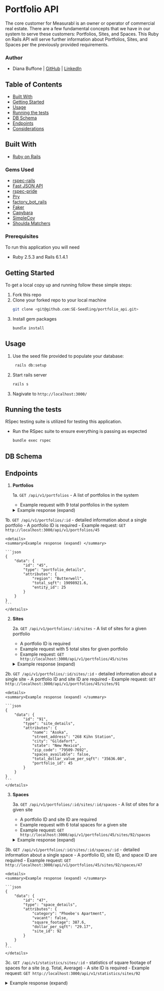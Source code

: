 # Portfolio API
The core customer for Measurabl is an owner or operator of commercial real estate. There are a few fundamental concepts that we have in our system to serve these customers: Portfolios, Sites, and Spaces.
This Ruby on Rails API will serve further information about Portfolios, Sites, and Spaces per the previously provided requirements.

### Author
- Diana Buffone | [GitHub](https://github.com/Diana20920) |
  [LinkedIn](https://www.linkedin.com/in/dianabuffone/)

## Table of Contents
  - [Built With](#built-with)
  - [Getting Started](#getting-started)
  - [Usage](#usage)
  - [Running the tests](#running-the-tests)
  - [DB Schema](#db-schema)
  - [Endpoints](#endpoints)
  - [Considerations](#considerations)

## Built With

* [Ruby on Rails](https://rubyonrails.org)

### Gems Used
  - [rspec-rails](https://github.com/rspec/rspec-rails)
  - [Fast JSON API](https://github.com/Netflix/fast_jsonapi)
  - [rspec-pride](https://github.com/ferrous26/rspec-pride)
  - [Pry](https://pry.github.io/)
  - [factory_bot_rails](https://github.com/thoughtbot/factory_bot_rails)
  - [Faker](https://github.com/faker-ruby/faker)
  - [Capybara](https://github.com/teamcapybara/capybara)
  - [SimpleCov](https://github.com/simplecov-ruby/simplecov)
  - [Shoulda Matchers](https://github.com/thoughtbot/shoulda-matchers)
<!-- - [Faraday](https://github.com/lostisland/faraday)
- [Bcrypt](https://github.com/bcrypt-ruby/bcrypt-ruby)
- [Figaro](https://github.com/laserlemon/figaro)
- [Travis](https://github.com/travis-ci/travis.rb)
- [Rubocop](https://github.com/rubocop/rubocop)
- [Webmock](https://github.com/bblimke/webmock)
- [VCR](https://github.com/vcr/vcr) -->

### Prerequisites

To run this application you will need
* Ruby 2.5.3 and Rails 6.1.4.1

## Getting Started

To get a local copy up and running follow these simple steps:
1. Fork this repo
2. Clone your forked repo to your local machine
   ```sh
   git clone <git@github.com:SE-Seedling/portfolio_api.git>
   ```
3. Install gem packages
   ```sh
   bundle install
   ```

## Usage
   1. Use the seed file provided to populate your database:
       ```sh
        rails db:setup
       ```
   2. Start rails server
       ```sh
       rails s
       ```
   3. Nagivate to `http://localhost:3000/`

## Running the tests
RSpec testing suite is utilized for testing this application.
- Run the RSpec suite to ensure everything is passing as expected
  ```sh
  bundle exec rspec
  ```

## DB Schema


## Endpoints
1. **Portfolios**

    1a. `GET /api/v1/portfolios` - A list of portfolios in the system
      - Example request with 9 total portfolios in the system
    <details>
    <summary> Example response (expand) </summary>

    ```json
    {
        "data": [
            {
                "id": "37",
                "type": "portfolio",
                "attributes": {
                    "region": "Longwaters"
                }
            },
            {
                "id": "38",
                "type": "portfolio",
                "attributes": {
                    "region": "Osgrey of Standfast"
                }
            },
            {
                "id": "39",
                "type": "portfolio",
                "attributes": {
                    "region": "Torrent of Littlesister"
                }
            },
            {
                "id": "40",
                "type": "portfolio",
                "attributes": {
                    "region": "Baelish of Harrenhal"
                }
            },
            {
                "id": "41",
                "type": "portfolio",
                "attributes": {
                    "region": "Toyne"
                }
            },
            {
                "id": "42",
                "type": "portfolio",
                "attributes": {
                    "region": "Grey"
                }
            },
            {
                "id": "43",
                "type": "portfolio",
                "attributes": {
                    "region": "Peasebury of Poddingfield"
                }
            },
            {
                "id": "44",
                "type": "portfolio",
                "attributes": {
                    "region": "Shepherd"
                }
            },
            {
                "id": "45",
                "type": "portfolio",
                "attributes": {
                    "region": "Butterwell"
                }
            }
        ]
    }
    ```
    </details>

  1b. `GET /api/v1/portfolios/:id` - detailed information about a single portfolio
    - A portfolio ID is required
    - Example request: `GET http://localhost:3000/api/v1/portfolios/45`

    <details>
    <summary>Example response (expand) </summary>

    ```json
    {
        "data": {
            "id": "45",
            "type": "portfolio_details",
            "attributes": {
                "region": "Butterwell",
                "total_sqft": 19098921.6,
                "entity_id": 25
            }
        }
    }
    ```
    </details>

2. **Sites**

    2a. `GET /api/v1/portfolios/:id/sites` - A list of sites for a given portfolio
      - A portfolio ID is required
      - Example request with 5 total sites for given portfolio
      - Example request: `GET http://localhost:3000/api/v1/portfolios/45/sites`
    <details>
    <summary>Example response (expand) </summary>

    ```json
    {
        "data": [
            {
                "id": "88",
                "type": "site",
                "attributes": {
                    "name": "Gembucket",
                    "portfolio_id": 45
                }
            },
            {
                "id": "89",
                "type": "site",
                "attributes": {
                    "name": "Trippledex",
                    "portfolio_id": 45
                }
            },
            {
                "id": "90",
                "type": "site",
                "attributes": {
                    "name": "Vagram",
                    "portfolio_id": 45
                }
            },
            {
                "id": "91",
                "type": "site",
                "attributes": {
                    "name": "Asoka",
                    "portfolio_id": 45
                }
            },
            {
                "id": "92",
                "type": "site",
                "attributes": {
                    "name": "Hatity",
                    "portfolio_id": 45
                }
            }
        ]
    }
    ```
    </details>

  2b. `GET /api/v1/portfolios/:id/sites/:id` - detailed information about a single site
    - A portfolio ID and site ID are required
    - Example request: `GET http://localhost:3000/api/v1/portfolios/45/sites/91`

    <details>
    <summary>Example response (expand) </summary>

    ```json
    {
        "data": {
            "id": "91",
            "type": "site_details",
            "attributes": {
                "name": "Asoka",
                "street_address": "268 Kihn Station",
                "city": "Gildafort",
                "state": "New Mexico",
                "zip_code": "79509-7692",
                "spaces_available": false,
                "total_dollar_value_per_sqft": "35636.08",
                "portfolio_id": 45
            }
        }
    }
    ```
    </details>

3. **Spaces**

    3a. `GET /api/v1/portfolios/:id/sites/:id/spaces` - A list of sites for a given site
      - A portfolio ID and site ID are required
      - Example request with 6 total spaces for a given site
      - Example request: `GET http://localhost:3000/api/v1/portfolios/45/sites/92/spaces`

    <details>
    <summary>Example response (expand) </summary>

    ```json
    {
        "data": [
            {
                "id": "45",
                "type": "space",
                "attributes": {
                    "category": "Becco",
                    "site_id": 92
                }
            },
            {
                "id": "46",
                "type": "space",
                "attributes": {
                    "category": "Allesandro's",
                    "site_id": 92
                }
            },
            {
                "id": "47",
                "type": "space",
                "attributes": {
                    "category": "Phoebe's Apartment",
                    "site_id": 92
                }
            },
            {
                "id": "48",
                "type": "space",
                "attributes": {
                    "category": "15 Yemen Road, Yemen",
                    "site_id": 92
                }
            },
            {
                "id": "49",
                "type": "space",
                "attributes": {
                    "category": "Monica and Chandler's House",
                    "site_id": 92
                }
            },
            {
                "id": "50",
                "type": "space",
                "attributes": {
                    "category": "Phoebe's Apartment",
                    "site_id": 92
                }
            }
        ]
    }
    ```
    </details>

  3b. `GET /api/v1/portfolios/:id/sites/:id/spaces/:id` - detailed information about a single space
    - A portfolio ID, site ID, and space ID are required
    - Example request: `GET http://localhost:3000/api/v1/portfolios/45/sites/92/spaces/47`

    <details>
    <summary>Example response (expand) </summary>

    ```json
    {
        "data": {
            "id": "47",
            "type": "space_details",
            "attributes": {
                "category": "Phoebe's Apartment",
                "vacant": false,
                "square_footage": 387.6,
                "dollar_per_sqft": "29.17",
                "site_id": 92
            }
        }
    }
    ```
    </details>

  3c. `GET /api/v1/statistics/sites/:id` - statistics of square footage of spaces for a site (e.g. Total, Average)
    - A site ID is required
    - Example request: `GET http://localhost:3000/api/v1/statistics/sites/92`
    <details>
    <summary>Example response (expand) </summary>

    ```json
    {
        "site_id": 92,
        "name": "Hatity",
        "total_spaces": 6,
        "total_sqft": 3085.8,
        "average_sqft": 514.3
    }
    ```
    </details>

  3d. `GET /api/v1/portfolios/:id/spaces/statistics` - statistics of a square footage of spaces for a portfolio (e.g. Total, Average)
    - A portfolio ID is required
    - Example request: `GET http://localhost:3000/api/v1/statistics/portfolios/45`

    <details>
    <summary>Example response (expand) </summary>

    ```json
    {
        "portfolio_id": 45,
        "region": "Butterwell",
        "total_spaces": 10,
        "total_sqft": 5315.4,
        "average_sqft": 531.54
    }
    ```
    </details>

## Considerations
